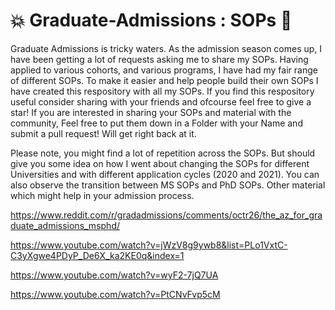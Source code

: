 # :boom: Graduate-Admissions : SOPs :orange_book:

Graduate Admissions is tricky waters. As the admission season comes up, I have been getting a lot of requests asking me to share my SOPs. Having applied to various cohorts, and various programs, I have had my fair range of different SOPs. To make it easier and help people build their own SOPs I have created this respository with all my SOPs. If you find this respository useful consider sharing with your friends and ofcourse feel free to give a star! If you are interested in sharing your SOPs and material with the community, Feel free to put them down in a Folder with your Name and submit a pull request! Will get right back at it.

Please note, you might find a lot of repetition across the SOPs. But should give you some idea on how I went about changing the SOPs for different Universities and with different application cycles (2020 and 2021). You can also observe the transition between MS SOPs and PhD SOPs. Other material which might help in your admission process.


https://www.reddit.com/r/gradadmissions/comments/octr26/the_az_for_graduate_admissions_msphd/

https://www.youtube.com/watch?v=jWzV8g9ywb8&list=PLo1VxtC-C3yXgwe4PDyP_De6X_ka2KE0q&index=1

https://www.youtube.com/watch?v=wyF2-7jQ7UA

https://www.youtube.com/watch?v=PtCNvFvp5cM
